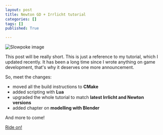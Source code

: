```yaml
---
layout: post
title: Newton GD + Irrlicht tutorial
categories: []
tags: []
published: True

---
```


<img class="img-responsive pull-right" style="max-height: 150px" src="{{ '/images/slow-compressed.gif' | prepend: site.baseurl }}" alt="Slowpoke image" />

This post will be really short. This is just a reference to my tutorial, which I
updated recently. It has been a long time since I wrote anything on game development,
that's why it deserves one more announcement.

So, meet the changes:

* moved all the build instructions to **CMake**
* added scripting with **Lua**
* upgraded the whole tutorial to match **latest Irrlicht and Newton versions**
* added chapter on **modelling with Blender**

And more to come!

<a href="http://shybovycha.github.io/irrlicht-newton-tutorials/" class="btn btn-primary">Ride on!</a>
